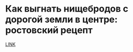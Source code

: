 # Как выгнать нищебродов с дорогой земли в центре: ростовский рецепт



[LINK](https://varlamov.ru/2524168.html)